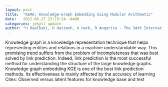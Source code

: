 ```yaml
---
layout: post
title:  "KEMA: Knowledge-Graph Embedding Using Modular Arithmetic"
date:   2022-06-27 23:23:24 -0400
categories: jekyll update
author: "H Baalbaki, H Hazimeh, H Harb, R Angarita - The 34th International Conference on , 2022"
---
```

Knowledge graph is a knowledge representation technique that helps representing entities and relations in a machine understandable way. This promising trend suffers from the problem of incompleteness that was best solved by link prediction. Indeed, link prediction is the most successful method for understanding the structure of the large knowledge graphs. Knowledge graph embedding KGE is one of the best link prediction methods. Its effectiveness is mainly affected by the accuracy of learning  Cites: Observed versus latent features for knowledge base and text